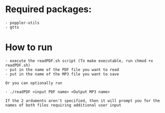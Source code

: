 # Required packages:
    - poppler-utils
    - gtts
# How to run
    - execute the readPDF.sh script (To make executable, run chmod +x readPDF.sh)
    - put in the name of the PDF file you want to read
    - put in the name of the MP3 file you want to save

    Or you can optionally run 

    - ./readPDF <input PDF name> <Output MP3 name>

    If the 2 arduments aren't specified, then it will prompt you for the names of both files requiring additional user input
    
